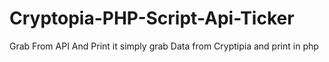 # Cryptopia-PHP-Script-Api-Ticker
Grab From API And Print 
it simply grab Data from Cryptipia and print in php
